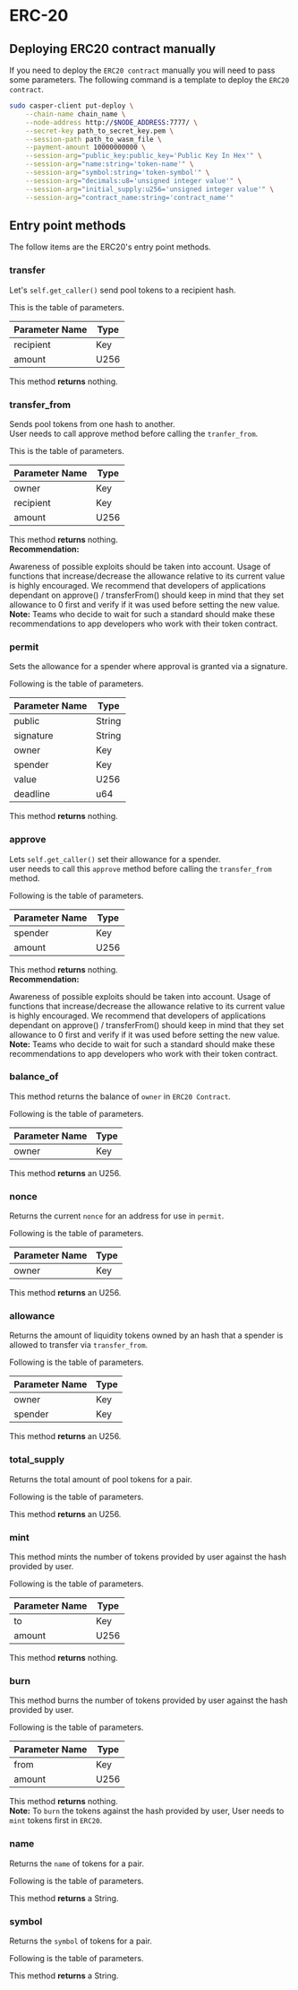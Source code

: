 # ERC-20

## **Deploying ERC20 contract manually**

If you need to deploy the `ERC20 contract` manually you will need to pass some parameters. The following command is a template to deploy the `ERC20 contract`.

```bash
sudo casper-client put-deploy \
    --chain-name chain_name \
    --node-address http://$NODE_ADDRESS:7777/ \
    --secret-key path_to_secret_key.pem \
    --session-path path_to_wasm_file \
    --payment-amount 10000000000 \
    --session-arg="public_key:public_key='Public Key In Hex'" \
    --session-arg="name:string='token-name'" \
    --session-arg="symbol:string='token-symbol'" \
    --session-arg="decimals:u8='unsigned integer value'" \
    --session-arg="initial_supply:u256='unsigned integer value'" \
    --session-arg="contract_name:string='contract_name'"
```

## **Entry point methods**

The follow items are the ERC20's entry point methods.

### **transfer**

Let's `self.get_caller()` send pool tokens to a recipient hash.

This is the table of parameters.

| Parameter Name | Type |
| -------------- | ---- |
| recipient      | Key  |
| amount         | U256 |

This method **returns** nothing.

### **transfer\_from**

Sends pool tokens from one hash to another.\
User needs to call approve method before calling the `tranfer_from`.

This is the table of parameters.

| Parameter Name | Type |
| -------------- | ---- |
| owner          | Key  |
| recipient      | Key  |
| amount         | U256 |

This method **returns** nothing.\
**Recommendation:**

Awareness of possible exploits should be taken into account. Usage of functions that increase/decrease the allowance relative to its current value is highly encouraged. We recommend that developers of applications dependant on approve() / transferFrom() should keep in mind that they set allowance to 0 first and verify if it was used before setting the new value.\
**Note:** Teams who decide to wait for such a standard should make these recommendations to app developers who work with their token contract.

### **permit**

Sets the allowance for a spender where approval is granted via a signature.

Following is the table of parameters.

| Parameter Name | Type   |
| -------------- | ------ |
| public         | String |
| signature      | String |
| owner          | Key    |
| spender        | Key    |
| value          | U256   |
| deadline       | u64    |

This method **returns** nothing.

### **approve**

Lets `self.get_caller()` set their allowance for a spender.\
user needs to call this `approve` method before calling the `transfer_from` method.

Following is the table of parameters.

| Parameter Name | Type |
| -------------- | ---- |
| spender        | Key  |
| amount         | U256 |

This method **returns** nothing.\
**Recommendation:**

Awareness of possible exploits should be taken into account. Usage of functions that increase/decrease the allowance relative to its current value is highly encouraged. We recommend that developers of applications dependant on approve() / transferFrom() should keep in mind that they set allowance to 0 first and verify if it was used before setting the new value.\
**Note:** Teams who decide to wait for such a standard should make these recommendations to app developers who work with their token contract.

### **balance\_of**

This method returns the balance of `owner` in `ERC20 Contract`.

Following is the table of parameters.

| Parameter Name | Type |
| -------------- | ---- |
| owner          | Key  |

This method **returns** an U256.

### **nonce**

Returns the current `nonce` for an address for use in `permit`.

Following is the table of parameters.

| Parameter Name | Type |
| -------------- | ---- |
| owner          | Key  |

This method **returns** an U256.

### **allowance**

Returns the amount of liquidity tokens owned by an hash that a spender is allowed to transfer via `transfer_from`.

Following is the table of parameters.

| Parameter Name | Type |
| -------------- | ---- |
| owner          | Key  |
| spender        | Key  |

This method **returns** an U256.

### **total\_supply**

Returns the total amount of pool tokens for a pair.

Following is the table of parameters.

This method **returns** an U256.

### **mint**

This method mints the number of tokens provided by user against the hash provided by user.

Following is the table of parameters.

| Parameter Name | Type |
| -------------- | ---- |
| to             | Key  |
| amount         | U256 |

This method **returns** nothing.

### **burn**

This method burns the number of tokens provided by user against the hash provided by user.

Following is the table of parameters.

| Parameter Name | Type |
| -------------- | ---- |
| from           | Key  |
| amount         | U256 |

This method **returns** nothing.\
**Note:** To `burn` the tokens against the hash provided by user, User needs to `mint` tokens first in `ERC20`.

### **name**

Returns the `name` of tokens for a pair.

Following is the table of parameters.

This method **returns** a String.

### **symbol**

Returns the `symbol` of tokens for a pair.

Following is the table of parameters.

This method **returns** a String.
